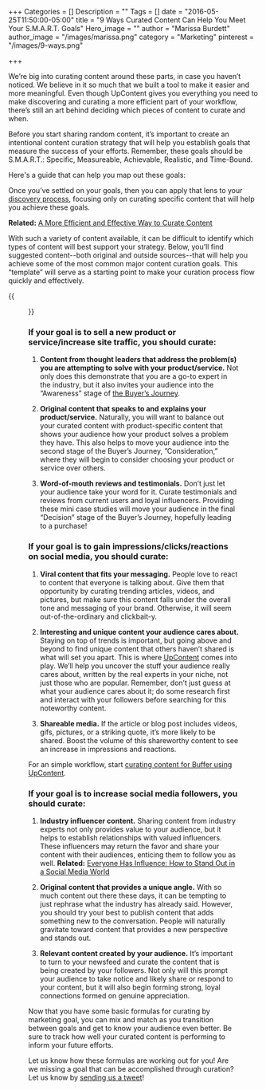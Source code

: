 +++
Categories = []
Description = ""
Tags = []
date = "2016-05-25T11:50:00-05:00"
title = "9 Ways Curated Content Can Help You Meet Your S.M.A.R.T. Goals"
Hero_image = ""
author = "Marissa Burdett"
author_image = "/images/marissa.png"
category = "Marketing"
pinterest = "/images/9-ways.png"

+++

We’re big into curating content around these parts, in case you haven’t noticed. We believe in it so much that we built a tool to make it easier and more meaningful. Even though UpContent gives you everything you need to make discovering and curating a more efficient part of your workflow, there’s still an art behind deciding which pieces of content to curate and when.

Before you start sharing random content, it’s important to create an intentional content curation strategy that will help you establish goals that measure the success of your efforts. Remember, these goals should be S.M.A.R.T.: Specific, Measureable, Achievable, Realistic, and Time-Bound.

Here's a guide that can help you map out these goals:

<script async id="_ck_57782" src="https://forms.convertkit.com/57782?v=5"></script>


Once you’ve settled on your goals, then you can apply that lens to your [discovery process](https://upcontent.com/post/how-to-evaluate-content/), focusing only on curating specific content that will help you achieve these goals.

**Related:** [A More Efficient and Effective Way to Curate Content](https://upcontent.com/post/more-efficient-content-curation/)

With such a variety of content available, it can be difficult to identify which types of content will best support your strategy. Below, you’ll find suggested content--both original and outside sources--that will help you achieve some of the most common major content curation goals. This “template” will serve as a starting point to make your curation process flow quickly and effectively.

{{<figure src="/images/9-ways-callout.png" title="" alt=" Ways Curated Content Can Help You Meet Your S.M.A.R.T. Goals" caption-top="false">}}

### If your goal is to sell a new product or service/increase site traffic, you should curate:

1. **Content from thought leaders that address the problem(s) you are attempting to solve with your product/service.** Not only does this demonstrate that you are a go-to expert in the industry, but it also invites your audience into the “Awareness” stage of [the Buyer’s Journey](http://blog.hubspot.com/sales/the-new-buyers-journey).

2. **Original content that speaks to and explains your product/service.** Naturally, you will want to balance out your curated content with product-specific content that shows your audience how your product solves a problem they have. This also helps to move your audience into the second stage of the Buyer’s Journey, ”Consideration,” where they will begin to consider choosing your product or service over others.

3. **Word-of-mouth reviews and testimonials.** Don’t just let your audience take your word for it. Curate testimonials and reviews from current users and loyal influencers. Providing these mini case studies will move your audience in the final “Decision” stage of the Buyer’s Journey, hopefully leading to a purchase!

### If your goal is to gain impressions/clicks/reactions on social media, you should curate:

1. **Viral content that fits your messaging.** People love to react to content that everyone is talking about. Give them that opportunity by curating trending articles, videos, and pictures, but make sure this content falls under the overall tone and messaging of your brand. Otherwise, it will seem out-of-the-ordinary and clickbait-y.

2. **Interesting and unique content your audience cares about.** Staying on top of trends is important, but going above and beyond to find unique content that others haven’t shared is what will set you apart. This is where [UpContent](http://upcontent.com) comes into play. We’ll help you uncover the stuff your audience really cares about, written by the real experts in your niche, not just those who are popular. Remember, don’t just guess at what your audience cares about it; do some research first and interact with your followers before searching for this noteworthy content.

3. **Shareable media.** If the article or blog post includes videos, gifs, pictures, or a striking quote, it’s more likely to be shared. Boost the volume of this shareworthy content to see an increase in impressions and reactions.

For an simple workflow, start [curating content for Buffer using UpContent](https://upcontent.com/post/how-to-curate-for-buffer/).

### If your goal is to increase social media followers, you should curate:

1. **Industry influencer content.** Sharing content from industry experts not only provides value to your audience, but it helps to establish relationships with valued influencers. These influencers may return the favor and share your content with their audiences, enticing them to follow you as well. **Related:** [Everyone Has Influence: How to Stand Out in a Social Media World](https://upcontent.com/post/everyone-has-influence/)

2. **Original content that provides a unique angle.** With so much content out there these days, it can be tempting to just rephrase what the industry has already said. However, you should try your best to publish content that adds something new to the conversation. People will naturally gravitate toward content that provides a new perspective and stands out.

3. **Relevant content created by your audience.** It’s important to turn to your newsfeed and curate the content that is being created by your followers. Not only will this prompt your audience to take notice and likely share or respond to your content, but it will also begin forming strong, loyal connections formed on genuine appreciation.

Now that you have some basic formulas for curating by marketing goal, you can mix and match as you transition between goals and get to know your audience even better.  Be sure to track how well your curated content is performing to inform your future efforts.

Let us know how these formulas are working out for you! Are we missing a goal that can be accomplished through curation? Let us know by [sending us a tweet](http://twitter.com/getupcontent)!
